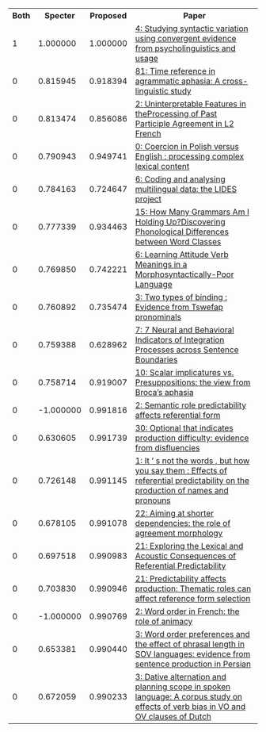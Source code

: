 <html><table><tr>
<th>Both</th>
<th>Specter</th>
<th>Proposed</th>
<th>Paper</th>
</tr>
<tr>
<td>1</td>
<td>1.000000</td>
<td>1.000000</td>
<td><a href="https://www.semanticscholar.org/paper/33c0b0b6c9dd2b44ce429e29852719b8ab6a0895">4: Studying syntactic variation using convergent evidence from psycholinguistics and usage</a></td>
</tr>
<tr>
<td>0</td>
<td>0.815945</td>
<td>0.918394</td>
<td><a href="https://www.semanticscholar.org/paper/9695fd34aa1e1a6a82928c92943192e0da18658e">81: Time reference in agrammatic aphasia: A cross-linguistic study</a></td>
</tr>
<tr>
<td>0</td>
<td>0.813474</td>
<td>0.856086</td>
<td><a href="https://www.semanticscholar.org/paper/6003e4d3d1cbc21331829ff621c597704cba0e3a">2: Uninterpretable Features in theProcessing of Past Participle Agreement in L2 French</a></td>
</tr>
<tr>
<td>0</td>
<td>0.790943</td>
<td>0.949741</td>
<td><a href="https://www.semanticscholar.org/paper/3da356567ebba11e6fb2a6a9e3d47388b626ec81">0: Coercion in Polish versus English : processing complex lexical content</a></td>
</tr>
<tr>
<td>0</td>
<td>0.784163</td>
<td>0.724647</td>
<td><a href="https://www.semanticscholar.org/paper/d5133a4e914e2dc046a360f4426898af715821a1">6: Coding and analysing multilingual data: the LIDES project</a></td>
</tr>
<tr>
<td>0</td>
<td>0.777339</td>
<td>0.934463</td>
<td><a href="https://www.semanticscholar.org/paper/219ff1fb1ba57c7d5e573d7e92d6aa53b55368e3">15: How Many Grammars Am I Holding Up?Discovering Phonological Differences between Word Classes</a></td>
</tr>
<tr>
<td>0</td>
<td>0.769850</td>
<td>0.742221</td>
<td><a href="https://www.semanticscholar.org/paper/83728238ac9e0026357e5bf928f3d90d043ef815">6: Learning Attitude Verb Meanings in a Morphosyntactically-Poor Language</a></td>
</tr>
<tr>
<td>0</td>
<td>0.760892</td>
<td>0.735474</td>
<td><a href="https://www.semanticscholar.org/paper/fddabe33bd055040928e0a7a17af698165062457">3: Two types of binding : Evidence from Tswefap pronominals</a></td>
</tr>
<tr>
<td>0</td>
<td>0.759388</td>
<td>0.628962</td>
<td><a href="https://www.semanticscholar.org/paper/34d39aba6250a1d9f6576d91441cf1091f7c17c9">7: 7 Neural and Behavioral Indicators of Integration Processes across Sentence Boundaries</a></td>
</tr>
<tr>
<td>0</td>
<td>0.758714</td>
<td>0.919007</td>
<td><a href="https://www.semanticscholar.org/paper/318ec799849762ae1e07178be93c288861f30220">10: Scalar implicatures vs. Presuppositions: the view from Broca’s aphasia</a></td>
</tr>
<tr>
<td>0</td>
<td>-1.000000</td>
<td>0.991816</td>
<td><a href="https://www.semanticscholar.org/paper/a5b24d55112b9857d5be370ffb3285aaf88b0bb5">2: Semantic role predictability affects referential form</a></td>
</tr>
<tr>
<td>0</td>
<td>0.630605</td>
<td>0.991739</td>
<td><a href="https://www.semanticscholar.org/paper/8b662f46292264608708edd67d60efaae5f733df">30: Optional that indicates production difficulty: evidence from disfluencies</a></td>
</tr>
<tr>
<td>0</td>
<td>0.726148</td>
<td>0.991145</td>
<td><a href="https://www.semanticscholar.org/paper/3deb7c804178e0e3acfe17ac753e753f50eb56c8">1: It ’ s not the words , but how you say them : Effects of referential predictability on the production of names and pronouns</a></td>
</tr>
<tr>
<td>0</td>
<td>0.678105</td>
<td>0.991078</td>
<td><a href="https://www.semanticscholar.org/paper/a791be15c901132afed7eac6840294dfa493ae4a">22: Aiming at shorter dependencies: the role of agreement morphology</a></td>
</tr>
<tr>
<td>0</td>
<td>0.697518</td>
<td>0.990983</td>
<td><a href="https://www.semanticscholar.org/paper/848d46c25257f8ea9f6787553957ec5b3b5d6792">21: Exploring the Lexical and Acoustic Consequences of Referential Predictability</a></td>
</tr>
<tr>
<td>0</td>
<td>0.703830</td>
<td>0.990946</td>
<td><a href="https://www.semanticscholar.org/paper/14eacdf690acf13d6d2b871a4b0fbacfbcc96e49">21: Predictability affects production: Thematic roles can affect reference form selection</a></td>
</tr>
<tr>
<td>0</td>
<td>-1.000000</td>
<td>0.990769</td>
<td><a href="https://www.semanticscholar.org/paper/82ea61b2d7c3019060ae68914233da779e2f0256">2: Word order in French: the role of animacy</a></td>
</tr>
<tr>
<td>0</td>
<td>0.653381</td>
<td>0.990440</td>
<td><a href="https://www.semanticscholar.org/paper/b49136a8909fb3e0e1346764acbff6c94722b320">3: Word order preferences and the effect of phrasal length in SOV languages: evidence from sentence production in Persian</a></td>
</tr>
<tr>
<td>0</td>
<td>0.672059</td>
<td>0.990233</td>
<td><a href="https://www.semanticscholar.org/paper/0f52dde652ed90009a91de776baaaa4e0389b680">3: Dative alternation and planning scope in spoken language: A corpus study on effects of verb bias in VO and OV clauses of Dutch</a></td>
</tr>
</table></html>
